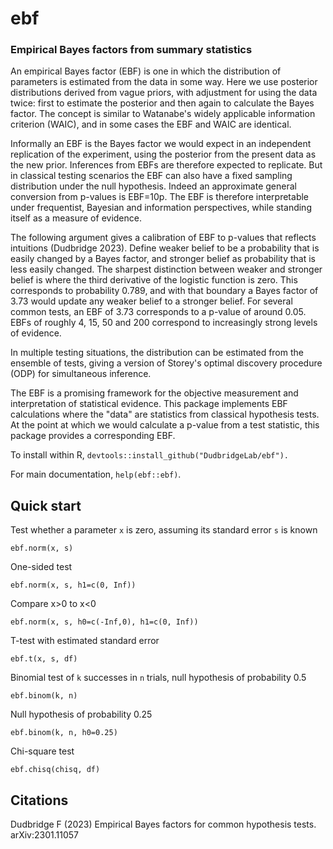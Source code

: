 # ebf
### Empirical Bayes factors from summary statistics

An empirical Bayes factor (EBF) is one in which the distribution of parameters is estimated from the data in some way.
Here we use posterior distributions derived from vague priors, with adjustment for using the data twice:
first to estimate the posterior and then again to calculate the Bayes factor.  The concept is similar to Watanabe's
widely applicable information criterion (WAIC), and in some cases the EBF and WAIC are identical.

Informally an EBF is the Bayes factor we would expect in an independent replication of the experiment, using the posterior
from the present data as the new prior.  Inferences from EBFs are therefore expected to replicate.
But in classical testing scenarios the EBF can also have a fixed sampling distribution under
the null hypothesis.  Indeed an approximate general conversion from p-values is EBF=10p.
The EBF is therefore interpretable under frequentist, Bayesian and information perspectives,
while standing itself as a measure of evidence.

The following argument gives a calibration of EBF to p-values that reflects intuitions (Dudbridge 2023).  Define weaker belief to be
a probability that is easily changed by a Bayes factor, and stronger belief as probability that is less easily changed.
The sharpest distinction between weaker and stronger belief is where the third derivative of the logistic function is zero.
This corresponds to probability 0.789, and with that boundary a Bayes factor of 3.73 would update any weaker belief to a stronger belief.
For several common tests, an EBF of 3.73 corresponds to a p-value of around 0.05.
EBFs of roughly 4, 15, 50 and 200 correspond to increasingly strong levels of evidence.

In multiple testing situations, the distribution can be estimated from the ensemble of tests, giving a version of
Storey's optimal discovery procedure (ODP) for simultaneous inference.

The EBF is a promising framework for the objective measurement and interpretation of statistical evidence.
This package implements EBF calculations where the "data" are statistics from classical hypothesis tests.
At the point at which we would calculate a p-value from a test statistic, this package provides a corresponding EBF.

To install within R, `devtools::install_github("DudbridgeLab/ebf").`

For main documentation, `help(ebf::ebf)`.

## Quick start
Test whether a parameter `x` is zero, assuming its standard error `s` is known

`ebf.norm(x, s)`

One-sided test

`ebf.norm(x, s, h1=c(0, Inf))`

Compare x>0 to x<0

`ebf.norm(x, s, h0=c(-Inf,0), h1=c(0, Inf))`

T-test with estimated standard error

`ebf.t(x, s, df)`

Binomial test of `k` successes in `n` trials, null hypothesis of probability 0.5

`ebf.binom(k, n)`

Null hypothesis of probability 0.25

`ebf.binom(k, n, h0=0.25)`

Chi-square test

`ebf.chisq(chisq, df)`

## Citations

Dudbridge F (2023) Empirical Bayes factors for common hypothesis tests. arXiv:2301.11057

